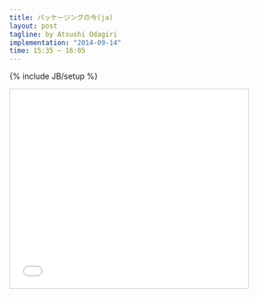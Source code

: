 ```yaml
---
title: パッケージングの今(ja)
layout: post
tagline: by Atsushi Odagiri
implementation: "2014-09-14"
time: 15:35 ~ 16:05
---
```


{% include JB/setup %}

<iframe src="//www.slideshare.net/slideshow/embed_code/39068785" width="427" height="356" frameborder="0" marginwidth="0" marginheight="0" scrolling="no" style="border:1px solid #CCC; border-width:1px; margin-bottom:5px; max-width: 100%;" allowfullscreen> </iframe>


